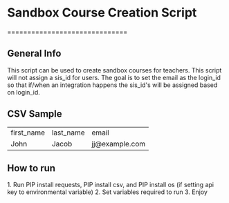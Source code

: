 <h1>Sandbox Course Creation Script</h1>
==============================

<h2>General Info</h2>
This script can be used to create sandbox courses for teachers. This script will not assign a sis_id for users. The goal is to set the email as the login_id so that if/when an integration happens the sis_id's will be assigned based on login_id.

<h2>CSV Sample</h2>
<table>
    <tr>
        <td>first_name</td>
        <td>last_name</td>
        <td>email</td>
    </tr>
      <tr>
        <td>John</td>
        <td>Jacob</td>
        <td>jj@example.com</td>
    </tr>
</table>


<h2>How to run</h2>
1. Run PIP install requests, PIP install csv, and PIP install os (if setting api key to environmental variable)
2. Set variables required to run
3. Enjoy
